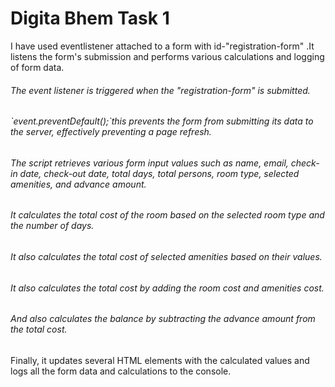 <h1>Digita Bhem Task 1</h1>
<p>I have used eventlistener attached to a form with id-"registration-form" .It listens the form's submission and performs various calculations and logging of form data.</p>

<h6>The event listener is triggered when the "registration-form" is submitted.</h6>
<h6>`event.preventDefault();`this prevents the form from submitting its data to the server, effectively preventing a page refresh.</h6>
<h6>The script retrieves various form input values such as name, email, check-in date, check-out date, total days, total persons, room type, selected amenities, and advance amount.</h6>
<h6>It calculates the total cost of the room based on the selected room type and the number of days.</h6>
<h6>It also calculates the total cost of selected amenities based on their values.</h6>
<h6>It also calculates the total cost by adding the room cost and amenities cost.</h6>
<h6>And also calculates the balance by subtracting the advance amount from the total cost.</h6>
Finally, it updates several HTML elements with the calculated values and logs all the form data and calculations to the console.
